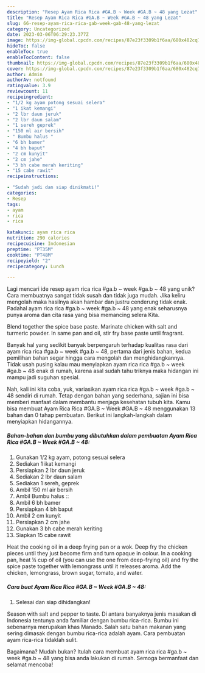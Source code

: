 ```yaml
---
description: "Resep Ayam Rica Rica #GA.B ~ Week #GA.B ~ 48 yang Lezat"
title: "Resep Ayam Rica Rica #GA.B ~ Week #GA.B ~ 48 yang Lezat"
slug: 66-resep-ayam-rica-rica-gab-week-gab-48-yang-lezat
category: Uncategorized
date: 2023-03-06T06:29:23.377Z
image: https://img-global.cpcdn.com/recipes/87e23f3309b1f6aa/680x482cq70/ayam-rica-rica-gab-week-gab-48-foto-resep-utama.jpg
hideToc: false
enableToc: true
enableTocContent: false
thumbnail: https://img-global.cpcdn.com/recipes/87e23f3309b1f6aa/680x482cq70/ayam-rica-rica-gab-week-gab-48-foto-resep-utama.jpg
cover: https://img-global.cpcdn.com/recipes/87e23f3309b1f6aa/680x482cq70/ayam-rica-rica-gab-week-gab-48-foto-resep-utama.jpg
author: Admin
authorAv: notfound
ratingvalue: 3.9
reviewcount: 11
recipeingredient:
- "1/2 kg ayam potong sesuai selera"
- "1 ikat kemangi"
- "2 lbr daun jeruk"
- "2 lbr daun salam"
- "1 sereh geprek"
- "150 ml air bersih"
- " Bumbu halus "
- "6 bh bamer"
- "4 bh baput"
- "2 cm kunyit"
- "2 cm jahe"
- "3 bh cabe merah keriting"
- "15 cabe rawit"
recipeinstructions:

- "Sudah jadi dan siap dinikmati!"
categories:
- Resep
tags:
- ayam
- rica
- rica

katakunci: ayam rica rica 
nutrition: 290 calories
recipecuisine: Indonesian
preptime: "PT35M"
cooktime: "PT48M"
recipeyield: "2"
recipecategory: Lunch

---
```





Lagi mencari ide resep ayam rica rica #ga.b ~ week #ga.b ~ 48 yang unik? Cara membuatnya sangat tidak susah dan tidak juga mudah. Jika keliru mengolah maka hasilnya akan hambar dan justru cenderung tidak enak. Padahal ayam rica rica #ga.b ~ week #ga.b ~ 48 yang enak seharusnya punya aroma dan cita rasa yang bisa memancing selera Kita.





Blend together the spice base paste. Marinate chicken with salt and turmeric powder. In same pan and oil, stir fry base paste until fragrant.

Banyak hal yang sedikit banyak berpengaruh terhadap kualitas rasa dari ayam rica rica #ga.b ~ week #ga.b ~ 48, pertama dari jenis bahan, kedua pemilihan bahan segar hingga cara mengolah dan menghidangkannya. Tidak usah pusing kalau mau menyiapkan ayam rica rica #ga.b ~ week #ga.b ~ 48 enak di rumah, karena asal sudah tahu triknya maka hidangan ini mampu jadi suguhan spesial.






Nah, kali ini kita coba, yuk, variasikan ayam rica rica #ga.b ~ week #ga.b ~ 48 sendiri di rumah. Tetap dengan bahan yang sederhana, sajian ini bisa memberi manfaat dalam membantu menjaga kesehatan tubuh kita. Kamu bisa membuat Ayam Rica Rica #GA.B ~ Week #GA.B ~ 48 menggunakan 13 bahan dan 0 tahap pembuatan. Berikut ini langkah-langkah dalam menyiapkan hidangannya.

<!--inarticleads1-->

##### Bahan-bahan dan bumbu yang dibutuhkan dalam pembuatan Ayam Rica Rica #GA.B ~ Week #GA.B ~ 48:

1. Gunakan 1/2 kg ayam, potong sesuai selera
1. Sediakan 1 ikat kemangi
1. Persiapkan 2 lbr daun jeruk
1. Sediakan 2 lbr daun salam
1. Sediakan 1 sereh, geprek
1. Ambil 150 ml air bersih
1. Ambil  Bumbu halus ::
1. Ambil 6 bh bamer
1. Persiapkan 4 bh baput
1. Ambil 2 cm kunyit
1. Persiapkan 2 cm jahe
1. Gunakan 3 bh cabe merah keriting
1. Siapkan 15 cabe rawit


Heat the cooking oil in a deep frying pan or a wok. Deep fry the chicken pieces until they just become firm and turn opaque in colour. In a cooking pan, heat ¼ cup of oil (you can use the one from deep-frying oil) and fry the spice paste together with lemongrass until it releases aroma. Add the chicken, lemongrass, brown sugar, tomato, and water. 

<!--inarticleads2-->

##### Cara buat Ayam Rica Rica #GA.B ~ Week #GA.B ~ 48:


1. Selesai dan siap dihidangkan!

Season with salt and pepper to taste. Di antara banyaknya jenis masakan di Indonesia tentunya anda familiar dengan bumbu rica-rica. Bumbu ini sebenarnya merupakan khas Manado. Salah satu bahan makanan yang sering dimasak dengan bumbu rica-rica adalah ayam. Cara pembuatan ayam rica-rica tidaklah sulit. 

Bagaimana? Mudah bukan? Itulah cara membuat ayam rica rica #ga.b ~ week #ga.b ~ 48 yang bisa anda lakukan di rumah. Semoga bermanfaat dan selamat mencoba!
